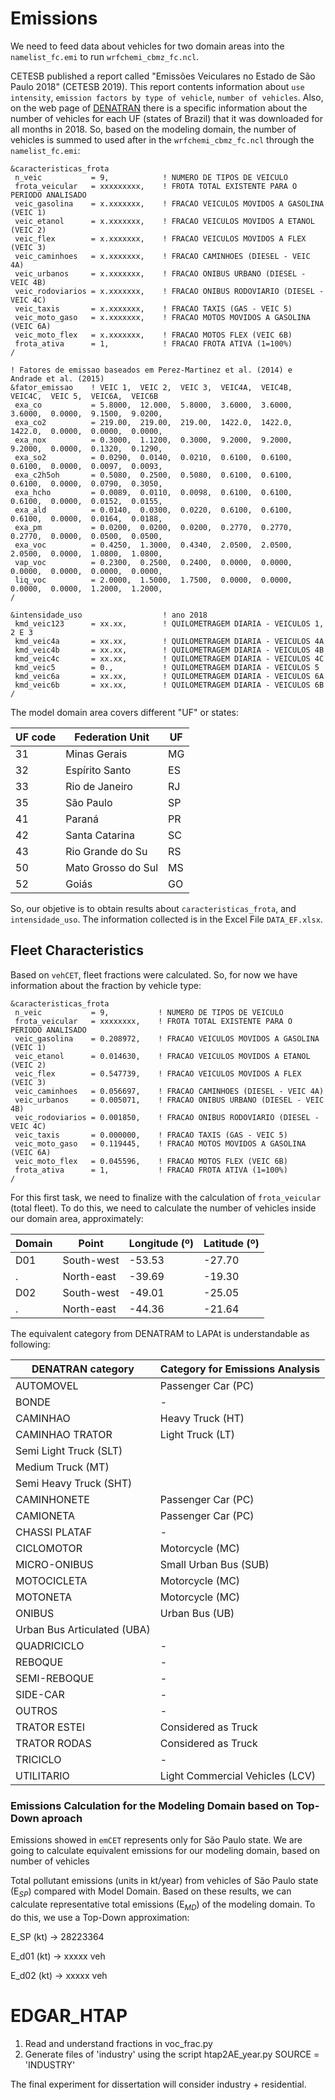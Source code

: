 # Emissions
We need to feed data about vehicles for two domain areas into the `namelist_fc.emi` to run `wrfchemi_cbmz_fc.ncl`.

CETESB published a report called "Emissões Veiculares no Estado de São Paulo 2018" (CETESB 2019). This report contents information about `use intensity`, `emission factors by type of vehicle`, `number of vehicles`. Also, on the web page of [DENATRAN](https://www.gov.br/infraestrutura/pt-br/assuntos/transito/conteudo-denatran/frota-de-veiculos-2018) there is a specific information about the number of vehicles for each UF (states of Brazil) that it was downloaded for all months in 2018. So, based on the modeling domain, the number of vehicles is summed to used after in the `wrfchemi_cbmz_fc.ncl` through the `namelist_fc.emi`:

```
&caracteristicas_frota            
 n_veic           = 9,            ! NUMERO DE TIPOS DE VEICULO
 frota_veicular   = xxxxxxxxx,    ! FROTA TOTAL EXISTENTE PARA O PERIODO ANALISADO
 veic_gasolina    = x.xxxxxxx,    ! FRACAO VEICULOS MOVIDOS A GASOLINA (VEIC 1)
 veic_etanol      = x.xxxxxxx,    ! FRACAO VEICULOS MOVIDOS A ETANOL (VEIC 2)
 veic_flex        = x.xxxxxxx,    ! FRACAO VEICULOS MOVIDOS A FLEX (VEIC 3)
 veic_caminhoes   = x.xxxxxxx,    ! FRACAO CAMINHOES (DIESEL - VEIC 4A)
 veic_urbanos     = x.xxxxxxx,    ! FRACAO ONIBUS URBANO (DIESEL - VEIC 4B)
 veic_rodoviarios = x.xxxxxxx,    ! FRACAO ONIBUS RODOVIARIO (DIESEL - VEIC 4C)
 veic_taxis       = x.xxxxxxx,    ! FRACAO TAXIS (GAS - VEIC 5)
 veic_moto_gaso   = x.xxxxxxx,    ! FRACAO MOTOS MOVIDOS A GASOLINA (VEIC 6A)
 veic_moto_flex   = x.xxxxxxx,    ! FRACAO MOTOS FLEX (VEIC 6B)
 frota_ativa      = 1,            ! FRACAO FROTA ATIVA (1=100%)
/

! Fatores de emissao baseados em Perez-Martinez et al. (2014) e Andrade et al. (2015)
&fator_emissao    ! VEIC 1,  VEIC 2,  VEIC 3,  VEIC4A,  VEIC4B,  VEIC4C,  VEIC 5,  VEIC6A,  VEIC6B
 exa_co           = 5.8000,  12.000,  5.8000,  3.6000,  3.6000,  3.6000,  0.0000,  9.1500,  9.0200,
 exa_co2          = 219.00,  219.00,  219.00,  1422.0,  1422.0,  1422.0,  0.0000,  0.0000,  0.0000,
 exa_nox          = 0.3000,  1.1200,  0.3000,  9.2000,  9.2000,  9.2000,  0.0000,  0.1320,  0.1290,
 exa_so2          = 0.0290,  0.0140,  0.0210,  0.6100,  0.6100,  0.6100,  0.0000,  0.0097,  0.0093,
 exa_c2h5oh       = 0.5080,  0.2500,  0.5080,  0.6100,  0.6100,  0.6100,  0.0000,  0.0790,  0.3050,
 exa_hcho         = 0.0089,  0.0110,  0.0098,  0.6100,  0.6100,  0.6100,  0.0000,  0.0152,  0.0155,
 exa_ald          = 0.0140,  0.0300,  0.0220,  0.6100,  0.6100,  0.6100,  0.0000,  0.0164,  0.0188,
 exa_pm           = 0.0200,  0.0200,  0.0200,  0.2770,  0.2770,  0.2770,  0.0000,  0.0500,  0.0500,
 exa_voc          = 0.4250,  1.3000,  0.4340,  2.0500,  2.0500,  2.0500,  0.0000,  1.0800,  1.0800,
 vap_voc          = 0.2300,  0.2500,  0.2400,  0.0000,  0.0000,  0.0000,  0.0000,  0.0000,  0.0000,
 liq_voc          = 2.0000,  1.5000,  1.7500,  0.0000,  0.0000,  0.0000,  0.0000,  1.2000,  1.2000,
/
 
&intensidade_uso                  ! ano 2018
 kmd_veic123      = xx.xx,        ! QUILOMETRAGEM DIARIA - VEICULOS 1, 2 E 3
 kmd_veic4a       = xx.xx,        ! QUILOMETRAGEM DIARIA - VEICULOS 4A
 kmd_veic4b       = xx.xx,        ! QUILOMETRAGEM DIARIA - VEICULOS 4B
 kmd_veic4c       = xx.xx,        ! QUILOMETRAGEM DIARIA - VEICULOS 4C
 kmd_veic5        = 0.,           ! QUILOMETRAGEM DIARIA - VEICULOS 5
 kmd_veic6a       = xx.xx,        ! QUILOMETRAGEM DIARIA - VEICULOS 6A
 kmd_veic6b       = xx.xx,        ! QUILOMETRAGEM DIARIA - VEICULOS 6B
/
```

The model domain area covers different "UF" or states:

|UF code |	Federation Unit | UF|
|----------|------------------------ |---|
31	|Minas Gerais |	MG
32	|Espírito Santo |	ES
33	|Rio de Janeiro |	RJ
35	|São Paulo	|SP
41 | Paraná	|PR
42 | Santa Catarina|	SC
43 | Rio Grande do Su| RS
50|Mato Grosso do Sul|MS
52 | Goiás| GO

So, our objetive is to obtain results about `caracteristicas_frota`, and `intensidade_uso`. The information collected is in the Excel File `DATA_EF.xlsx`.

## Fleet Characteristics
Based on `vehCET`, fleet fractions were calculated. So, for now we have information about the fraction by vehicle type:

```
&caracteristicas_frota           
 n_veic           = 9,           ! NUMERO DE TIPOS DE VEICULO
 frota_veicular   = xxxxxxxx,    ! FROTA TOTAL EXISTENTE PARA O PERIODO ANALISADO
 veic_gasolina    = 0.208972,    ! FRACAO VEICULOS MOVIDOS A GASOLINA (VEIC 1)
 veic_etanol      = 0.014630,    ! FRACAO VEICULOS MOVIDOS A ETANOL (VEIC 2)
 veic_flex        = 0.547739,    ! FRACAO VEICULOS MOVIDOS A FLEX (VEIC 3)
 veic_caminhoes   = 0.056697,    ! FRACAO CAMINHOES (DIESEL - VEIC 4A)
 veic_urbanos     = 0.005071,    ! FRACAO ONIBUS URBANO (DIESEL - VEIC 4B)
 veic_rodoviarios = 0.001850,    ! FRACAO ONIBUS RODOVIARIO (DIESEL - VEIC 4C)
 veic_taxis       = 0.000000,    ! FRACAO TAXIS (GAS - VEIC 5)
 veic_moto_gaso   = 0.119445,    ! FRACAO MOTOS MOVIDOS A GASOLINA (VEIC 6A)
 veic_moto_flex   = 0.045596,    ! FRACAO MOTOS FLEX (VEIC 6B)
 frota_ativa      = 1,           ! FRACAO FROTA ATIVA (1=100%)
/
```

For this first task, we need to finalize with the calculation of `frota_veicular` (total fleet). To do this, we need to calculate the number of vehicles inside our domain area, approximately:

Domain | Point        | Longitude (º) | Latitude (º)
-------| ------------ |-------------- | ------------
D01    | South-west   | -53.53        |  -27.70
.       | North-east   | -39.69        |  -19.30
D02    | South-west   | -49.01        |  -25.05
.       | North-east   | -44.36        |  -21.64


The equivalent category from DENATRAM to LAPAt is understandable as following:

DENATRAN category | Category for Emissions Analysis
------------------| -----------------| 
AUTOMOVEL | Passenger Car (PC)
BONDE | -
CAMINHAO | Heavy Truck (HT)
CAMINHAO TRATOR | Light Truck (LT)
| Semi Light Truck (SLT)
|Medium Truck (MT)
| Semi Heavy Truck (SHT)
CAMINHONETE | Passenger Car (PC)
CAMIONETA | Passenger Car (PC)
CHASSI PLATAF | -
CICLOMOTOR | Motorcycle (MC)
MICRO-ONIBUS | Small Urban Bus (SUB)
MOTOCICLETA | Motorcycle (MC)
MOTONETA | Motorcycle (MC)
ONIBUS | Urban Bus (UB)
| Urban Bus Articulated (UBA)
QUADRICICLO | -
REBOQUE | -
SEMI-REBOQUE | -
SIDE-CAR | -
OUTROS | -
TRATOR ESTEI | Considered as Truck
TRATOR RODAS | Considered as Truck
TRICICLO | -
UTILITARIO | Light Commercial Vehicles (LCV)

### Emissions Calculation for the Modeling Domain based on Top-Down aproach
Emissions showed in `emCET` represents only for São Paulo state. We are going to calculate equivalent emissions for our modeling domain, based on number of vehicles

Total pollutant emissions (units in kt/year) from vehicles of São Paulo state (E$_{SP}$) compared with Model Domain. Based on these results, we can calculate representative total emissions (E$_{MD}$) of the modeling domain. To do this, we use a Top-Down approximation:

E_SP (kt)  -> 28223364 

E_d01 (kt)  -> xxxxx veh

E_d02 (kt)  -> xxxxx veh

# EDGAR_HTAP
1. Read and understand fractions in voc_frac.py
2. Generate files of 'industry' using the script htap2AE_year.py
SOURCE = 'INDUSTRY'

The final experiment for dissertation will consider industry + residential.
